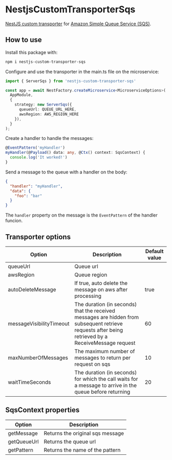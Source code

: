 # NestjsCustomTransporterSqs

[NestJS custom transporter](https://docs.nestjs.com/microservices/custom-transport) for [Amazon Simple Queue Service (SQS)](https://aws.amazon.com/pt/sqs/).

## How to use

Install this package with:
```bash
npm i nestjs-custom-transporter-sqs
```

Configure and use the transporter in the main.ts file on the microservice:
```typescript
import { ServerSqs } from 'nestjs-custom-transporter-sqs'

const app = await NestFactory.createMicroservice<MicroserviceOptions>(
  AppModule,
  {
    strategy: new ServerSqs({
      queueUrl: QUEUE_URL_HERE,
      awsRegion: AWS_REGION_HERE
    }),
  }
);
```

Create a handler to handle the messages:
```typescript
@EventPattern('myHandler')
myHandler(@Payload() data: any, @Ctx() context: SqsContext) {
  console.log('It worked!')
}
```

Send a message to the queue with a handler on the body:
```json
{
  "handler": "myHandler",
  "data": {
    "foo": "bar"
  }
}
```

The `handler` property on the message is the `EventPattern` of the handler funcion.

## Transporter options
| Option                   | Description                                                                                                                                         | Default value |
|--------------------------|-----------------------------------------------------------------------------------------------------------------------------------------------------|---------------|
| queueUrl                 | Queue url                                                                                                                                           |               |
| awsRegion                | Queue region                                                                                                                                        |               |
| autoDeleteMessage        | If true, auto delete the message on aws after processing                                                                                            | true          |
| messageVisibilityTimeout | The duration (in seconds) that the received messages are hidden from subsequent retrieve requests after being retrieved by a ReceiveMessage request | 60            |
| maxNumberOfMessages      | The maximum number of messages to return per request on sqs                                                                                         | 10            |
| waitTimeSeconds          | The duration (in seconds) for which the call waits for a message to arrive in the queue before returning                                            | 20            |

## SqsContext properties
| Option      | Description                      |
|-------------|----------------------------------|
| getMessage  | Returns the original sqs message |
| getQueueUrl | Returns the queue url            |
| getPattern  | Returns the name of the pattern  |
